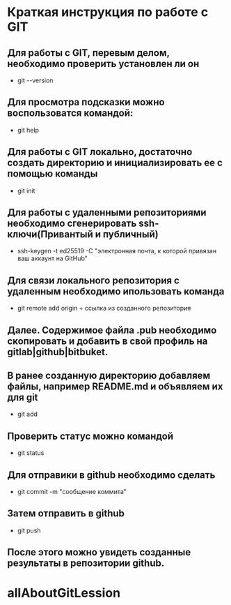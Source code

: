 # Краткая инструкция по работе с GIT
## Для работы с GIT, перевым делом, необходимо проверить установлен ли он
* git --version
## Для просмотра подсказки можно воспользоватся командой:
* git help
## Для работы с GIT локально, достаточно создать директорию и инициализировать ее с помощью команды
* git init
## Для работы с удаленными репозиториями необходимо сгенерировать ssh-ключи(Привантый и публичный)
* ssh-keygen -t ed25519 -C "электронная почта, к которой привязан ваш аккаунт на GitHub" 
## Для связи локального репозитория с удаленным необходимо ипользовать команда
* git remote add origin + ссылка из созданного репозитория
## Далее. Содержимое файла .pub необходимо скопировать и добавить в свой профиль на gitlab|github|bitbuket.
## В ранее созданную директорию добавляем файлы, например README.md и объявляем их для git
* git add
## Проверить статус можно командой
* git status
## Для отправики в github необходимо сделать
* git commit -m "сообщение коммита"
## Затем отправить в github
* git push
## После этого можно увидеть созданные  результаты в репозитории github. 
# allAboutGitLession
